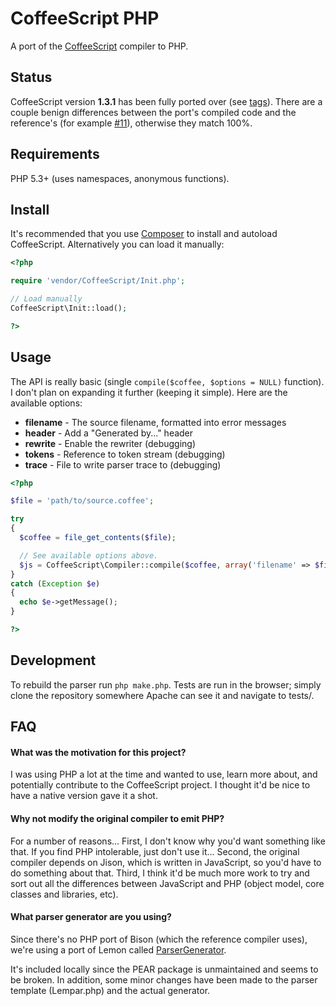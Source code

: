 # CoffeeScript PHP

A port of the [CoffeeScript](http://jashkenas.github.com/coffee-script/)
compiler to PHP.

## Status

CoffeeScript version **1.3.1** has been fully ported over (see
[tags](http://github.com/alxlit/coffeescript-php/tags)). There are a couple
benign differences between the port's compiled code and the reference's (for
example [#11](https://github.com/alxlit/coffeescript-php/issues/11)), otherwise
they match 100%.

## Requirements

PHP 5.3+ (uses namespaces, anonymous functions).

## Install

It's recommended that you use [Composer](http://getcomposer.org) to install
and autoload CoffeeScript. Alternatively you can load it manually:

```php
<?php

require 'vendor/CoffeeScript/Init.php';

// Load manually
CoffeeScript\Init::load();

?>
```

## Usage

The API is really basic (single `compile($coffee, $options = NULL)` function).
I don't plan on expanding it further (keeping it simple). Here are the available
options:

  * **filename** - The source filename, formatted into error messages
  * **header** - Add a "Generated by..." header
  * **rewrite** - Enable the rewriter (debugging)
  * **tokens** - Reference to token stream (debugging)
  * **trace** - File to write parser trace to (debugging)

```php
<?php

$file = 'path/to/source.coffee';

try
{
  $coffee = file_get_contents($file);

  // See available options above.
  $js = CoffeeScript\Compiler::compile($coffee, array('filename' => $file));
}
catch (Exception $e)
{
  echo $e->getMessage();
}

?>
```

## Development

To rebuild the parser run `php make.php`. Tests are run in the browser; simply
clone the repository somewhere Apache can see it and navigate to tests/.

## FAQ

#### What was the motivation for this project?

I was using PHP a lot at the time and wanted to use, learn more about, and
potentially contribute to the CoffeeScript project. I thought it'd be nice to
have a native version gave it a shot.

#### Why not modify the original compiler to emit PHP?

For a number of reasons... First, I don't know why you'd want something like
that. If you find PHP intolerable, just don't use it... Second, the original
compiler depends on Jison, which is written in JavaScript, so you'd have to do
something about that. Third, I think it'd be much more work to try and sort out
all the differences between JavaScript and PHP (object model, core classes
and libraries, etc).

#### What parser generator are you using?

Since there's no PHP port of Bison (which the reference compiler uses), we're
using a port of Lemon called [ParserGenerator](http://pear.php.net/package/PHP_ParserGenerator).

It's included locally since the PEAR package is unmaintained and seems to be
broken. In addition, some minor changes have been made to the parser template 
(Lempar.php) and the actual generator.

